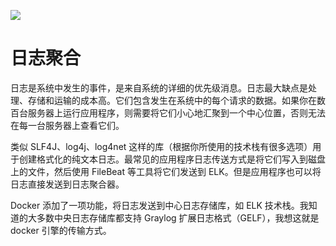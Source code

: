 [![](https://i.postimg.cc/WzXsh0MX/image.png)](https://github.com/wx-chevalier/Backend-Series)

# 日志聚合

日志是系统中发生的事件，是来自系统的详细的优先级消息。日志最大缺点是处理、存储和运输的成本高。它们包含发生在系统中的每个请求的数据。如果你在数百台服务器上运行应用程序，则需要将它们小心地汇聚到一个中心位置，否则无法在每一台服务器上查看它们。

类似 SLF4J、log4j、log4net 这样的库（根据你所使用的技术栈有很多选项）用于创建格式化的纯文本日志。最常见的应用程序日志传送方式是将它们写入到磁盘上的文件，然后使用 FileBeat 等工具将它们发送到 ELK。但是应用程序也可以将日志直接发送到日志聚合器。

Docker 添加了一项功能，将日志发送到中心日志存储库，如 ELK 技术栈。我知道的大多数中央日志存储库都支持 Graylog 扩展日志格式（GELF），我想这就是 docker 引擎的传输方式。
